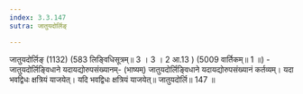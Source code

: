 ```yaml
---
index: 3.3.147
sutra: जातुयदोर्लिङ्

---
```

जातुयदोर्लिङ् (1132) (583 लिङ्विधिसूत्रम्॥ 3 । 3 । 2 आ.13 ) (5009 वार्तिकम्॥ 1 ॥) - जातुयदोर्लिङ्विधाने यदायद्योरुपसंख्यानम्- (भाष्यम्) जातुयदोर्लिङ्विधाने यदायद्योरुपसंख्यानं कर्तव्यम्। यदा भवद्विधः क्षत्रियं याजयेत्। यदि भवद्विधः क्षत्रियं याजयेत्॥ जातुयदोर्लि॥ 147 ॥